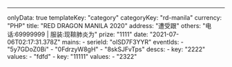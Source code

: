 ---
  onlyData: true
  templateKey: "category"
  categoryKey: "rd-manila"
  currency: "PHP"
  title: "RED DRAGON MANILA 2020"
  address: "遭受跟"
  others: "电话:69999999 | 服装:现鞥肺炎为"
  prize: "1111"
  date: "2021-07-06T02:17:31.378Z"
  mains: 
    - 
      serieId: "olSD7F3YYR"
      eventIds: 
        - "5y7GDoZ0Bi"
        - "0FdrzyW8gH"
        - "8skSJFvTps"
  descs: 
    - 
      key: "2222"
      values: 
        - "fdfd"
    - 
      key: "11111"
      values: 
        - "2322"
